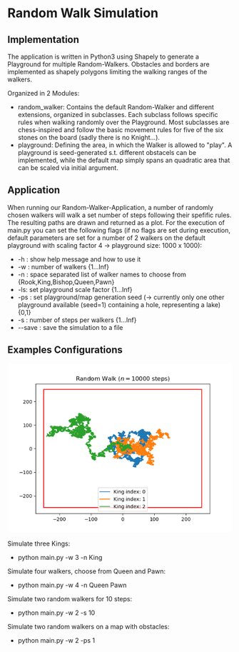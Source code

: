 # Random Walk Simulation

## Implementation
The application is written in Python3 using Shapely to generate a Playground for multiple Random-Walkers.
Obstacles and borders are implemented as shapely polygons limiting the walking ranges of the walkers.

Organized in 2 Modules:

- random_walker: Contains the default Random-Walker and different extensions, organized in subclasses. Each subclass follows specific rules when walking randomly over the Playground. Most subclasses are chess-inspired and follow the basic movement rules for five of the six stones on the board (sadly there is no Knight...).
- playground: Defining the area, in which the Walker is allowed to "play". A playground is seed-generated s.t. different obstacels can be implemented, while the default map simply spans an quadratic area that can be scaled via initial argument. 

## Application

When running our Random-Walker-Application, a number of randomly chosen walkers will walk a set number of steps following their spefific rules. The resulting paths are drawn and returned as a plot.
For the execution of main.py you can set the following flags (if no flags are set during execution, default parameters are set for a number of 2 walkers on the default playground with scaling factor 4 -> playground size: 1000 x 1000):
- -h : show help message and how to use it
- -w : number of walkers {1...Inf}
- -n : space separated list of walker names to choose from {Rook,King,Bishop,Queen,Pawn}
- -ls: set playground scale factor {1...Inf}
- -ps : set playground/map generation seed (-> currently only one other playground available (seed=1) containing a hole, representing a lake) {0,1}
- -s : number of steps per walkers {1...Inf}
- --save : save the simulation to a file


## Examples Configurations
![readmefigures/king.png](readmefigures/king.png)

Simulate three Kings:  
- python main.py -w 3 -n King

Simulate four walkers, choose from Queen and Pawn: 
- python main.py -w 4 -n Queen Pawn

Simulate two random walkers for 10 steps:
- python main.py -w 2 -s 10

Simulate two random walkers on a map with obstacles:
- python main.py -w 2 -ps 1
